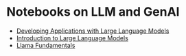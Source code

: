 # Notebooks on LLM and GenAI

- [Developing Applications with Large Language Models](./Developing%20Applications%20with%20Large%20Language%20Models/)
- [Introduction to Large Language Models](./Introduction%20to%20Large%20Language%20Models/)
- [Llama Fundamentals](./Llama%20Fundamentals/)